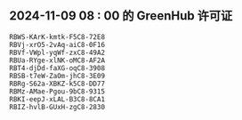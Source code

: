 ## 2024-11-09 08 : 00 的 GreenHub 许可证
```
RBWS-KArK-kmtk-F5C8-72E8
RBVj-xrO5-2vAq-aiC8-0F16
RBVf-VWpl-yqWf-zxC8-49A2
RBUa-RYge-xlNK-oMC8-AF2A
RBT4-djDd-faXG-oqC8-3908
RBSB-t7eW-ZaOm-jhC8-3E09
RBRg-S62a-XBKZ-k5C8-DD77
RBMz-AMae-Pgou-9bC8-9315
RBKI-eepJ-xLAL-B3C8-8CA1
RBIZ-hvlB-GUxH-zgC8-2830
```
